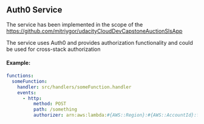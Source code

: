 ## Auth0 Service
The service has been implemented in the scope of the https://github.com/mitriygor/udacityCloudDevCapstoneAuctionSlsApp

The service uses Auth0 and provides authorization functionality and could be used for cross-stack authorization

#### Example:

```yaml
functions:
  someFunction:
    handler: src/handlers/someFunction.handler
    events:
      - http:
          method: POST
          path: /something
          authorizer: arn:aws:lambda:#{AWS::Region}:#{AWS::AccountId}:function:sls-auth-service-draft-dev-auth
```
